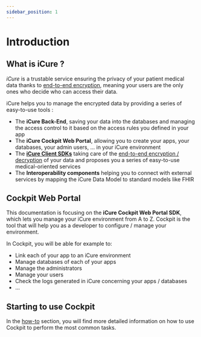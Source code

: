 ```yaml
---
sidebar_position: 1
---
```


# Introduction

## What is iCure ?

*iCure* is a trustable service ensuring the privacy of your patient medical data thanks to [end-to-end encryption](../sdks/explanations/encryption/introduction),
meaning your users are the only ones who decide who can access their data.

iCure helps you to manage the encrypted data by providing a series of easy-to-use tools :
- The **iCure Back-End**, saving your data into the databases and managing the access control to it based on the access
  rules you defined in your app
- The **iCure Cockpit Web Portal**, allowing you to create your apps, your databases,
  your admin users, ... in your iCure environment
- The [**iCure Client SDKs**](../sdks/intro) taking care of the [end-to-end encryption / decryption](../sdks/explanations/encryption/introduction)
  of your data and proposes you a series of easy-to-use medical-oriented services
- The **Interoperability components** helping you to connect with external services by mapping the iCure Data Model to
  standard models like FHIR


## Cockpit Web Portal
This documentation is focusing on the **iCure Cockpit Web Portal SDK**, which lets you manage your iCure environment from 
A to Z.
Cockpit is the tool that will help you as a developer to configure / manage your environment. 

In Cockpit, you will be able for example to: 
- Link each of your app to an iCure environment
- Manage databases of each of your apps
- Manage the administrators
- Manage your users
- Check the logs generated in iCure concerning your apps / databases
- ...

## Starting to use Cockpit

In the [how-to](/sdks/how-to/index) section, you will find more detailed information on how to use Cockpit to perform the most common tasks.
